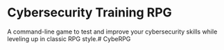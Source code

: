 # Cybersecurity Training RPG

A command-line game to test and improve your cybersecurity skills while leveling up in classic RPG style.# CybeRPG
